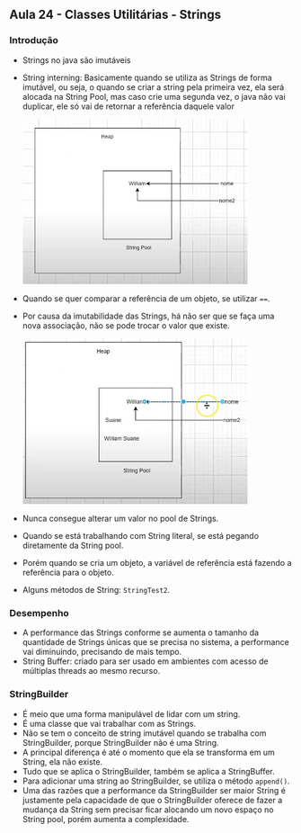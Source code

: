 ## Aula 24 - Classes Utilitárias - Strings

### Introdução

- Strings no java são imutáveis
- String interning: Basicamente quando se utiliza as Strings de forma imutável, ou seja, o quando se criar a string pela primeira vez, ela será alocada na String Pool, mas caso crie uma segunda vez, o java não vai duplicar, ele só vai de retornar a referência daquele valor

    <img src="img.png" width="400"/>

- Quando se quer comparar a referência de um objeto, se utilizar `==`.
- Por causa da imutabilidade das Strings, há não ser que se faça uma nova associação, não se pode trocar o valor que existe.

  <img src="img_1.png" width="400"/>

- Nunca consegue alterar um valor no pool de Strings.
- Quando se está trabalhando com String literal, se está pegando diretamente da String pool.
- Porém quando se cria um objeto, a variável de referência está fazendo a referência para o objeto.
- Alguns métodos de String: `StringTest2`.

### Desempenho

- A performance das Strings conforme se aumenta o tamanho da quantidade de Strings únicas que se precisa no sistema, a performance vai diminuindo, precisando de mais tempo.
- String Buffer: criado para ser usado em ambientes com acesso de múltiplas threads ao mesmo recurso.

### StringBuilder

- É meio que uma forma manipulável de lidar com um string.
- É uma classe que vai trabalhar com as Strings.
- Não se tem o conceito de string imutável quando se trabalha com StringBuilder, porque StringBuilder não é uma String.
- A principal diferença é até o momento que ela se transforma em um String, ela não existe.
- Tudo que se aplica o StringBuilder, também se aplica a StringBuffer.
- Para adicionar uma string ao StringBuilder, se utiliza o método `append()`.
- Uma das razões que a performance da StringBuilder ser maior String é justamente pela capacidade de que o StringBuilder oferece de fazer a mudança da String sem precisar ficar alocando um novo espaço no String pool, porém aumenta a complexidade.